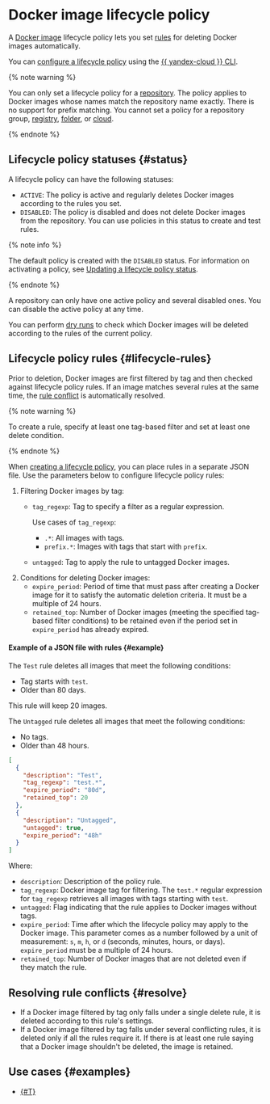 # Docker image lifecycle policy

A [Docker image](docker-image.md) lifecycle policy lets you set [rules](#lifecycle-rules) for deleting Docker images automatically.

You can [configure a lifecycle policy](../operations/lifecycle-policy/lifecycle-policy-create.md) using the [{{ yandex-cloud }} CLI](../../cli/).

{% note warning %}

You can only set a lifecycle policy for a [repository](repository.md). The policy applies to Docker images whose names match the repository name exactly. There is no support for prefix matching. You cannot set a policy for a repository group, [registry](registry.md), [folder](../../resource-manager/concepts/resources-hierarchy.md#folder), or [cloud](../../resource-manager/concepts/resources-hierarchy.md#cloud).

{% endnote %}

## Lifecycle policy statuses {#status}

A lifecycle policy can have the following statuses:
* `ACTIVE`: The policy is active and regularly deletes Docker images according to the rules you set.
* `DISABLED`: The policy is disabled and does not delete Docker images from the repository. You can use policies in this status to create and test rules.

{% note info %}

The default policy is created with the `DISABLED` status. For information on activating a policy, see [Updating a lifecycle policy status](../operations/lifecycle-policy/lifecycle-policy-update.md#update-status).

{% endnote %}

A repository can only have one active policy and several disabled ones. You can disable the active policy at any time.

You can perform [dry runs](../operations/lifecycle-policy/lifecycle-policy-dry-run.md) to check which Docker images will be deleted according to the rules of the current policy.

## Lifecycle policy rules {#lifecycle-rules}

Prior to deletion, Docker images are first filtered by tag and then checked against lifecycle policy rules. If an image matches several rules at the same time, the [rule conflict](#resolve) is automatically resolved.

{% note warning %}

To create a rule, specify at least one tag-based filter and set at least one delete condition.

{% endnote %}

When [creating a lifecycle policy](../operations/lifecycle-policy/lifecycle-policy-create.md), you can place rules in a separate JSON file. Use the parameters below to configure lifecycle policy rules:
1. Filtering Docker images by tag:
   * `tag_regexp`: Tag to specify a filter as a regular expression.

     Use cases of `tag_regexp`:
     * `.*`: All images with tags.
     * `prefix.*`: Images with tags that start with `prefix`.
   * `untagged`: Tag to apply the rule to untagged Docker images.
1. Conditions for deleting Docker images:
   * `expire_period`: Period of time that must pass after creating a Docker image for it to satisfy the automatic deletion criteria. It must be a multiple of 24 hours.
   * `retained_top`: Number of Docker images (meeting the specified tag-based filter conditions) to be retained even if the period set in `expire_period` has already expired.

#### Example of a JSON file with rules {#example}

The `Test` rule deletes all images that meet the following conditions:
* Tag starts with `test`.
* Older than 80 days.

This rule will keep 20 images.

The `Untagged` rule deletes all images that meet the following conditions:
* No tags.
* Older than 48 hours.

```json
[
  {
    "description": "Test",
    "tag_regexp": "test.*",
    "expire_period": "80d",
    "retained_top": 20
  },
  {
    "description": "Untagged",
    "untagged": true,
    "expire_period": "48h"
  }
]
```

Where:
* `description`: Description of the policy rule.
* `tag_regexp`: Docker image tag for filtering. The `test.*` regular expression for `tag_regexp` retrieves all images with tags starting with `test`.
* `untagged`: Flag indicating that the rule applies to Docker images without tags.
* `expire_period`: Time after which the lifecycle policy may apply to the Docker image. This parameter comes as a number followed by a unit of measurement: `s`, `m`, `h`, or `d` (seconds, minutes, hours, or days). `expire_period` must be a multiple of 24 hours.
* `retained_top`: Number of Docker images that are not deleted even if they match the rule.

## Resolving rule conflicts {#resolve}

* If a Docker image filtered by tag only falls under a single delete rule, it is deleted according to this rule's settings.
* If a Docker image filtered by tag falls under several conflicting rules, it is deleted only if all the rules require it. If there is at least one rule saying that a Docker image shouldn't be deleted, the image is retained.

## Use cases {#examples}

* [{#T}](../tutorials/image-storage.md)
